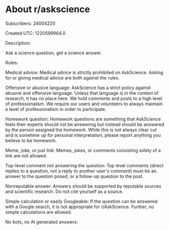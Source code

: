 # About r/askscience

Subscribers: 24004220

Created UTC: 1220599964.0

Description:

Ask a science question, get a science answer.

Rules:

Medical advice: Medical advice is strictly prohibited on AskScience. Asking for or giving medical advice are both against the rules.

Offensive or abusive language: AskScience has a strict policy against abusive and offensive language. Unless that language is in the context of research, it has no place here. We hold comments and posts to a high level of professionalism. We require our users and volunteers to always maintain a level of professionalism in order to participate.

Homework question: Homework questions are something that AskScience feels their experts should not be answering but instead should be answered by the person assigned the homework. While this is not always clear cut and is sometime up for personal interpretation, please report anything you believe to be homework.

Meme, joke, or just link: Memes, jokes, or comments consisting solely of a link are not allowed.

Top-level comment not answering the question: Top level comments (direct replies to a question, not a reply to another user's comment) must be an answer to the question posed, or a follow-up question to the post.

Nonreputable answer: Answers should be supported by reputable sources and scientific research. Do not cite yourself as a source.

Simple calculation or easily Googleable: If the question can be answered with a Google search, it is not appropriate for r/AskScience. Further, no simple calculations are allowed.

No bots, no AI generated answers: 

